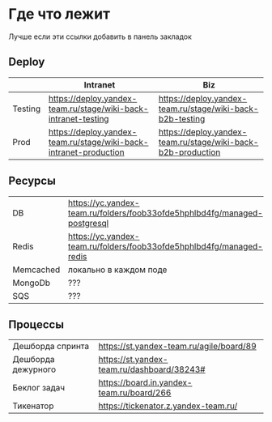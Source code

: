 Где что лежит
=============

Лучше если эти ссылки добавить в панель закладок

Deploy
---

|   |  Intranet |  Biz  |
|---|---|---|
|  Testing | https://deploy.yandex-team.ru/stage/wiki-back-intranet-testing  |  https://deploy.yandex-team.ru/stage/wiki-back-b2b-testing |
|  Prod |  https://deploy.yandex-team.ru/stage/wiki-back-intranet-production | https://deploy.yandex-team.ru/stage/wiki-back-b2b-production  |


Ресурсы
---

|    |   |
| ---| ---|
| DB |  https://yc.yandex-team.ru/folders/foob33ofde5hphlbd4fg/managed-postgresql   |
| Redis |  https://yc.yandex-team.ru/folders/foob33ofde5hphlbd4fg/managed-redis   |
| Memcached |  локально в каждом поде   |
| MongoDb |  ???   |
| SQS |  ???   |


Процессы
---

|    |   |
| ---| ---|
| Дешборда спринта |  https://st.yandex-team.ru/agile/board/89   |
| Дешборда дежурного |  https://st.yandex-team.ru/dashboard/38243#   |
| Беклог задач |  https://board.in.yandex-team.ru/board/266  |
| Тикенатор |  https://tickenator.z.yandex-team.ru/   |

